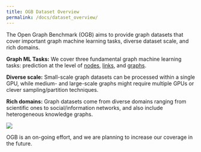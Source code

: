 ```yaml
---
title: OGB Dataset Overview
permalink: /docs/dataset_overview/
---
```


<!-- Benchmark datasets are broadly classified into three categories representing three key graph machine learning tasks.  -->

<div class="container">
    <div class="row">
        <div class="col-md-6">
            <p class="lead">
                The Open Graph Benchmark (OGB) aims to provide graph datasets that cover important graph machine learning tasks, diverse dataset scale, and rich domains.
            </p>
            <p class="lead">
                <b>Graph ML Tasks:</b> We cover three fundamental graph machine learning tasks: prediction at the level of <a href="../nodeprop/">nodes</a>, <a href="../linkprop/">links</a>, and <a href="../graphprop/">graphs</a>.  <br/>
            </p>
            <p class="lead">
                <b>Diverse scale:</b> Small-scale graph datasets can be processed within a single GPU, while medium- and large-scale graphs might require multiple GPUs or clever sampling/partition techniques. <br/>
            </p>
            <p class="lead">
                <b>Rich domains:</b> Graph datasets come from diverse domains ranging from scientific ones to social/information networks, and also include heterogeneous knowledge graphs.  <br/>
            </p>
        </div>
        <div class="col-md-6 text-center">
            <img src="{{ "/assets/img/dataset_overview.png" | relative_url }}" class="img-responsive">
        </div>
    </div>
        <p class="lead">
                OGB is an on-going effort, and we are planning to increase our coverage in the future. 
            </p>


<!-- #### [**Node Property Prediction**](../nodeprop/)
The task is to predict properties of single nodes.

- [**ogbn-proteins**](../nodeprop/#ogbn-proteins): Prediction of protein roles in protein-protein association network.
- [**ogbn-products**](../nodeprop/#ogbn-products): Prediction of product categories in Amazon co-purchasing network.

#### [**Link Property Prediction**](../linkprop/)
The task is to predict properties of edges (pairs of nodes).

- [**ogbl-ppa**](../linkprop/#ogbl-ppa): Prediction of protein-protein associations and their types in protein-protein association network.
- [**ogbl-reviews**](../linkprop/#ogbl-reviews): Prediction of review ratings in Amazon user-item review network.

#### [**Graph Property Prediction**](../graphprop)
The task is to predict properties of entire graphs or subgraphs.

- [**ogbg-mol**](../graphprop/#ogbg-mol): Prediction of chemical properties of molecules. -->


